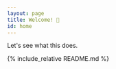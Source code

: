 ```yaml
---
layout: page
title: Welcome! 🥬
id: home
---
```


Let's see what this does.

{% include_relative README.md %}
